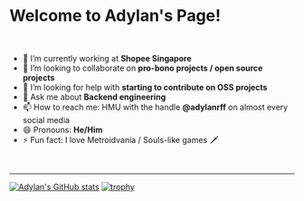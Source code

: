 # Welcome to Adylan's Page!

<br/> 

- 🔭 I’m currently working at **Shopee Singapore**
- 👯 I’m looking to collaborate on **pro-bono projects / open source projects**
- 🤔 I’m looking for help with **starting to contribute on OSS projects**
- 💬 Ask me about **Backend engineering**
- 📫 How to reach me: HMU with the handle **@adylanrff** on almost every social media
- 😄 Pronouns: **He/Him**
- ⚡ Fun fact: I love Metroidvania / Souls-like games 🗡️

<br/>

<hr/>

[![Adylan's GitHub stats](https://github-readme-stats.vercel.app/api?username=adylanrff&show_icons=true&theme=radical)](https://github.com/adylanrff/adylanrff)
[![trophy](https://github-profile-trophy.vercel.app/?username=adylanrff&theme=radical)](https://github.com/adylanrff/adylanrff)


<!--
**adylanrff/adylanrff** is a ✨ _special_ ✨ repository because its `README.md` (this file) appears on your GitHub profile.

Here are some ideas to get you started:

- 🔭 I’m currently working on ...
- 🌱 I’m currently learning ...
- 👯 I’m looking to collaborate on ...
- 🤔 I’m looking for help with ...
- 💬 Ask me about ...
- 📫 How to reach me: ...
- 😄 Pronouns: ...
- ⚡ Fun fact: ...
-->

